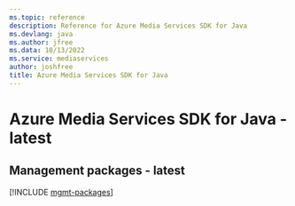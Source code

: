 ```yaml
---
ms.topic: reference
description: Reference for Azure Media Services SDK for Java
ms.devlang: java
ms.author: jfree
ms.data: 10/13/2022
ms.service: mediaservices
author: joshfree
title: Azure Media Services SDK for Java
---
```

# Azure Media Services SDK for Java - latest

## Management packages - latest
[!INCLUDE [mgmt-packages](media-services-mgmt-index.md)]
